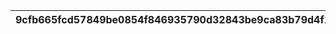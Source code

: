 |9cfb665fcd57849be0854f846935790d32843be9ca83b79d4f10a7f8bc0df248|7a14c7a59c2fd377c272a5c008348c858605c92cd7cd3be03043e7b9fa6ea899|3ceae6dff9f436f584ae59448d5ba4168a649fc3b077247055bc7b797a1f2d03|987759ce47cb9b3c8e07943c5c7552cdaab458a30ec56c510ed6ad1719dfcbd9|f1ea7d5e40d87e95ddd9414deaa63b70f0ad10d0489a72a00a7d55f87c65be69|7af3c633487b0c08215c8a6f141a6ba56364aa29491180925ada802434a4a333|3a178fe3a09239237bb8d741f6e7b196d1939f7bcfd49ebae73bf462078d97b2|f9e00bb6c88f9eacecda67d3a2629c556787c2ff3971474ab1a739d632a56200|4965572336473f46daa6b3cd91f25e47091c280e9913e238e79132886b7c3270|6cc82a3cbe3153734c1f427b549c73d7da9970e258bf64ef756087d3e418f370|aff024e89d276ad281a6fb0c52646bd82b012b9dc4e8a07c4ea28db3a7350cf1|80a53f4d322377ca3ec46db6750caa29409938fe693a48e61d68ee9e23a7fff7|509aa3f3e1ef0320c0cbc7f23748b0d7cd6b36fb45baceaac404cdd06791f513|58414ed30f7cb780a247c56e95716b36ab2ce324d2d594d7fac2abfb640cb293|
| --- | --- | --- | --- | --- | --- | --- | --- | --- | --- | --- | --- | --- | --- |